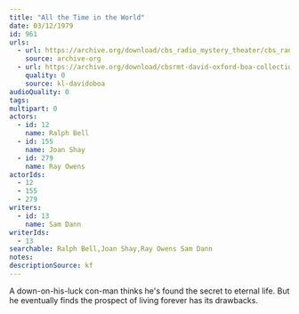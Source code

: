 ```yaml
---
title: "All the Time in the World"
date: 03/12/1979
id: 961
urls: 
  - url: https://archive.org/download/cbs_radio_mystery_theater/cbs_radio_mystery_theater-0951-1000.zip/cbs_radio_mystery_theater-0951-1000%2Fcbsrmt_0961_all_the_time_in_the_world.mp3
    source: archive-org
  - url: https://archive.org/download/cbsrmt-david-oxford-boa-collection/CBSRMT-790312-0961-All-the-Time-in-the-World-(128-44)_WFFA-{BoA}.mp3
    quality: 0
    source: kl-davidoboa
audioQuality: 0
tags: 
multipart: 0
actors:  
  - id: 12
    name: Ralph Bell  
  - id: 155
    name: Joan Shay  
  - id: 279
    name: Ray Owens
actorIds:  
  - 12  
  - 155  
  - 279
writers:  
  - id: 13
    name: Sam Dann
writerIds:  
  - 13
searchable: Ralph Bell,Joan Shay,Ray Owens Sam Dann
notes: 
descriptionSource: kf
---
```

A down-on-his-luck con-man thinks he's found the secret to eternal life. But he eventually finds the prospect of living forever has its drawbacks.